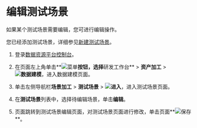 # 编辑测试场景

如果某个测试场景需要编辑，您可进行编辑操作。

您已经添加测试场景，详细参见[新建测试场景]()。

1.  登录[数据资源平台控制台](https://dataq.console.aliyun.com)。

2.  在页面左上角单击**![菜单](https://static-aliyun-doc.oss-accelerate.aliyuncs.com/assets/img/zh-CN/6504337061/p188771.png)**按钮，选择**研发工作台** \> **资产加工** \> **![数据建模](https://static-aliyun-doc.oss-accelerate.aliyuncs.com/assets/img/zh-CN/7366900161/p208211.png)**，进入数据建模页面。

3.  单击左侧导航栏**场景加工** \> **测试场景** \> **![进入](https://static-aliyun-doc.oss-accelerate.aliyuncs.com/assets/img/zh-CN/6504337061/p188815.png)**，进入测试场景页面。

4.  在**测试场景**列表中，选择待编辑场景，单击**编辑**。

5.  页面跳转到测试场景编辑页面，对测试场景页面进行修改，单击页面**![保存](https://static-aliyun-doc.oss-accelerate.aliyuncs.com/assets/img/zh-CN/9857900161/p208484.png)**。


